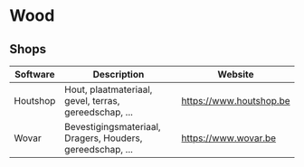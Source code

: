 # Wood

## Shops

| Software | Description                                               | Website                 |
| -------- | --------------------------------------------------------- | ----------------------- |
| Houtshop | Hout, plaatmateriaal, gevel, terras, gereedschap, ...     | https://www.houtshop.be |
| Wovar    | Bevestigingsmateriaal, Dragers, Houders, gereedschap, ... | https://www.wovar.be    |
